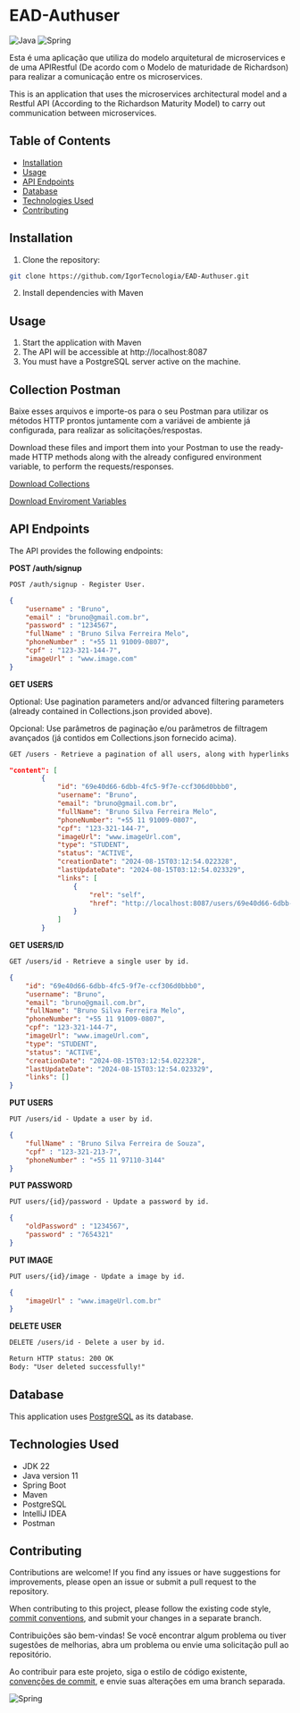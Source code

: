 # EAD-Authuser

![Java](https://img.shields.io/badge/java-%23ED8B00.svg?style=for-the-badge&logo=openjdk&logoColor=white)
![Spring](https://img.shields.io/badge/spring-%236DB33F.svg?style=for-the-badge&logo=spring&logoColor=white)

Esta é uma aplicação que utiliza do modelo arquitetural de microservices e de uma APIRestful (De acordo com o Modelo de maturidade de Richardson) para realizar a comunicação entre os microservices.

This is an application that uses the microservices architectural model and a Restful API (According to the Richardson Maturity Model) to carry out communication between microservices.

## Table of Contents

- [Installation](#installation)
- [Usage](#usage)
- [API Endpoints](#api-endpoints)
- [Database](#database)
- [Technologies Used](#technologies-used)
- [Contributing](#contributing)

## Installation

1. Clone the repository:

```bash
git clone https://github.com/IgorTecnologia/EAD-Authuser.git
```

2. Install dependencies with Maven

## Usage

1. Start the application with Maven
2. The API will be accessible at http://localhost:8087
3. You must have a PostgreSQL server active on the machine.

## Collection Postman

Baixe esses arquivos e importe-os para o seu Postman para utilizar os métodos HTTP prontos juntamente com a variávei ​​de ambiente já configurada, para realizar as solicitações/respostas.

Download these files and import them into your Postman to use the ready-made HTTP methods along with the already configured environment variable, to perform the requests/responses.

[Download Collections](https://github.com/IgorTecnologia/EAD-Authuser/blob/docs-postman/User-collections.json)

[Download Enviroment Variables](https://github.com/IgorTecnologia/EAD-Authuser/blob/docs-postman/Local-host-environment.json)

## API Endpoints
The API provides the following endpoints:

**POST /auth/signup**
```markdown
POST /auth/signup - Register User.
```
```json
{
    "username" : "Bruno",
    "email" : "bruno@gmail.com.br",
    "password" : "1234567",
    "fullName" : "Bruno Silva Ferreira Melo",
    "phoneNumber" : "+55 11 91009-0807",
    "cpf" : "123-321-144-7",
    "imageUrl" : "www.image.com"
}
```
**GET USERS**

Optional: Use pagination parameters and/or advanced filtering parameters (already contained in Collections.json provided above).

Opcional: Use parâmetros de paginação e/ou parâmetros de filtragem avançados (já contidos em Collections.json fornecido acima).
```markdown
GET /users - Retrieve a pagination of all users, along with hyperlinks to another endpoint.
```
```json
"content": [
        {
            "id": "69e40d66-6dbb-4fc5-9f7e-ccf306d0bbb0",
            "username": "Bruno",
            "email": "bruno@gmail.com.br",
            "fullName": "Bruno Silva Ferreira Melo",
            "phoneNumber": "+55 11 91009-0807",
            "cpf": "123-321-144-7",
            "imageUrl": "www.imageUrl.com",
            "type": "STUDENT",
            "status": "ACTIVE",
            "creationDate": "2024-08-15T03:12:54.022328",
            "lastUpdateDate": "2024-08-15T03:12:54.023329",
            "links": [
                {
                    "rel": "self",
                    "href": "http://localhost:8087/users/69e40d66-6dbb-4fc5-9f7e-ccf306d0bbb0"
                }
            ]
        }
```
**GET USERS/ID**
```markdown
GET /users/id - Retrieve a single user by id.
```

```json
{
    "id": "69e40d66-6dbb-4fc5-9f7e-ccf306d0bbb0",
    "username": "Bruno",
    "email": "bruno@gmail.com.br",
    "fullName": "Bruno Silva Ferreira Melo",
    "phoneNumber": "+55 11 91009-0807",
    "cpf": "123-321-144-7",
    "imageUrl": "www.imageUrl.com",
    "type": "STUDENT",
    "status": "ACTIVE",
    "creationDate": "2024-08-15T03:12:54.022328",
    "lastUpdateDate": "2024-08-15T03:12:54.023329",
    "links": []
}
```
**PUT USERS**
```markdown
PUT /users/id - Update a user by id.
```
```json
{
    "fullName" : "Bruno Silva Ferreira de Souza",
    "cpf" : "123-321-213-7",
    "phoneNumber" : "+55 11 97110-3144"
}
```
**PUT PASSWORD**
```markdown
PUT users/{id}/password - Update a password by id.
```
```json
{
    "oldPassword" : "1234567",
    "password" : "7654321"
}
```
**PUT IMAGE**
```markdown
PUT users/{id}/image - Update a image by id.
```
```json
{
    "imageUrl" : "www.imageUrl.com.br"
}
```
**DELETE USER**
```markdown
DELETE /users/id - Delete a user by id.

Return HTTP status: 200 OK
Body: "User deleted successfully!"

```
## Database
This application uses [PostgreSQL](https://www.postgresql.org/docs/) as its database.

## Technologies Used

- JDK 22
- Java version 11
- Spring Boot
- Maven
- PostgreSQL
- IntelliJ IDEA
- Postman

## Contributing

Contributions are welcome! If you find any issues or have suggestions for improvements, please open an issue or submit a pull request to the repository.

When contributing to this project, please follow the existing code style, [commit conventions](https://www.conventionalcommits.org/en/v1.0.0/), and submit your changes in a separate branch.

Contribuições são bem-vindas! Se você encontrar algum problema ou tiver sugestões de melhorias, abra um problema ou envie uma solicitação pull ao repositório.

Ao contribuir para este projeto, siga o estilo de código existente, [convenções de commit](https://medium.com/linkapi-solutions/conventional-commits-pattern-3778d1a1e657), e envie suas alterações em uma branch separada.

![Spring](https://hermes.dio.me/articles/cover/79a1dddc-5f58-46db-bd5f-95733ba66097.png)
